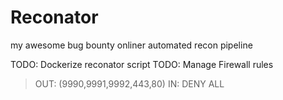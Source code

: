 # Reconator

my awesome bug bounty onliner automated recon pipeline

TODO: Dockerize reconator script
TODO: Manage Firewall rules 
> OUT: (9990,9991,9992,443,80)
> IN: DENY ALL
